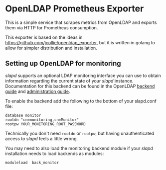 # OpenLDAP Prometheus Exporter

This is a simple service that scrapes metrics from OpenLDAP and exports them via HTTP for Prometheus consumption.

This exporter is based on the ideas in https://github.com/jcollie/openldap_exporter, but it is written in golang to allow for simpler distribution and installation.

## Setting up OpenLDAP for monitoring

_slapd_ supports an optional LDAP monitoring interface you can use to obtain information regarding the current state of your _slapd_ instance. Documentation for this backend can be found in the OpenLDAP [backend guide](http://www.openldap.org/doc/admin24/backends.html#Monitor) and [administration guide](http://www.openldap.org/doc/admin24/monitoringslapd.html).

To enable the backend add the following to the bottom of your slapd.conf file:

```
database monitor
rootdn "cn=monitoring,cn=Monitor"
rootpw YOUR_MONITORING_ROOT_PASSWORD
```

Technically you don't need `rootdn` or `rootpw`, but having unauthenticated access to _slapd_ feels a little wrong.

You may need to also load the monitoring backend module if your _slapd_ installation needs to load backends as modules:

```
moduleload  back_monitor
```
